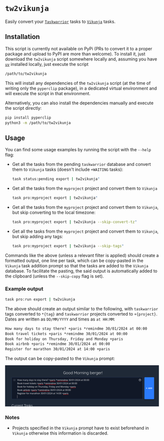 # `tw2vikunja`

Easily convert your [`Taskwarrior`](https://taskwarrior.org/) tasks to
[`Vikunja`](https://vikunja.io) tasks.

## Installation

This script is currently not available on PyPi (PRs to convert it to a proper
package and upload to PyPI are more than welcome). To install it, just download
the `tw2vikunja` script somewhere locally and, assuming you have
[`uv`](https://github.com/astral-sh/uv) installed locally, just execute the
script

```sh
/path/to/tw2vikunja
```

This will install any dependencies of the `tw2vikunja` script (at the time of
writing only the `pyperclip` package), in a dedicated virtual environment and
will execute the script in that environment.

Alternatively, you can also install the dependencies manually and execute the
script directly:

```sh
pip install pyperclip
python3 -m /path/to/tw2vikunja
```

## Usage

You can find some usage examples by running the script with the `--help` flag:

- Get all the tasks from the pending `taskwarrior` database and convert them to
  `Vikunja` tasks (doesn't include `+WAITING` tasks):

  ```sh
  task status:pending export | tw2vikunja"
  ```

- Get all the tasks from the `myproject` project and convert them to `Vikunja`

  ```sh
  task pro:myproject export | tw2vikunja"
  ```

- Get all the tasks from the `myproject` project and convert them to `Vikunja`,
  but skip converting to the local timezone:

  ```sh
  task pro:myproject export | tw2vikunja --skip-convert-tz"
  ```

- Get all the tasks from the `myproject` project and convert them to `Vikunja`,
  but skip adding any tags:

  ```sh
  task pro:myproject export | tw2vikunja --skip-tags"
  ```

Commands like the above (unless a relevant filter is applied) should create a
formatted output, one line per task, which can be copy-pasted in the `Vikunja` task
addition prompt so that the tasks are added to the `Vikunja` database. To
facilitate the pasting, the said output is automatically added to the clipboard
(unless the `--skip-copy` flag is set).

### Example output

```sh
task pro:run export | tw2vikunja
```

The above should create an output similar to the following, with `taskwarrior` tags
converted to `*{tag}` and `taskwarrior` projects converted to `+{project}`.
Dates are written as `DD/MM/YYYY` and times as `at HH:MM`:

```txt
How many days to stay there? +paris *remindme 30/01/2024 at 00:00
Book travel tickets +paris *remindme 30/01/2024 at 00:00
Book for holiday on Thursday, Friday and Monday +paris
Book airbnb +paris *remindme 30/01/2024 at 00:00
Register for marathon 30/01/2024 at 14:00 +paris
```

The output can be copy-pasted to the `Vikunja` prompt:

![Vikunja prompt](/share/images/vikunja-prompt-copy-paste.png)

### Notes

- Projects specified in the `Vikunja` prompt have to exist beforehand in `Vikunja`
  otherwise this information is discarded.
